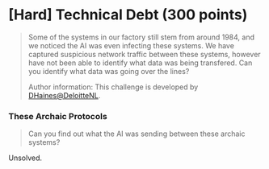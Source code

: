 # [Hard] Technical Debt (300 points)

> Some of the systems in our factory still stem from around 1984, and we noticed the AI was even infecting these systems. We have captured suspicious network traffic between these systems, however have not been able to identify what data was being transfered. Can you identify what data was going over the lines?
>
> Author information: This challenge is developed by [DHaines@DeloitteNL](https://portal.hackazon.org/#).

### These Archaic Protocols

> Can you find out what the AI was sending between these archaic systems?

Unsolved.
